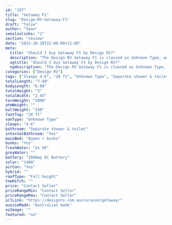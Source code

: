 ```yaml
---
id: "197"
title: "Getaway F1"
slug: "Design-RV-Getaway-F1"
draft: "false"
author: "Sean"
seealsolinks: "1"
section: "review"
date: "2022-10-10T22:00:09+11:00"
meta:
  title: "Should I buy Getaway F1 by Design RV?"
  description: "The Design RV Getaway F1 is classed as Unknown Type, and sleeps 4-6 people. It is Australian made and comes in at 20 ft. It generally has Separate shower & toilet."
  ogtitle: "Should I buy Getaway F1 by Design RV?"
  ogdescription: "The Design RV Getaway F1 is classed as Unknown Type, and sleeps 4-6 people. It is Australian made and comes in at 20 ft. It generally has Separate shower & toilet."
categories: ["Design RV"]
tags: ["Sleeps 4-6", "20 ft", "Unknown Type", "Separate shower & toilet", "Full height", "Price Unknown"]
totalLength: "7.98"
bodyLength: "6.09"
totalHeight: "3"
totalWidth: "2.45"
tareWeight: "2000"
atmWeight: ""
ballWeight: "190"
footTag: "20 ft"
vanType: "Unknown Type"
sleeps: "4-6"
bathroom: "Separate shower & toilet"
internalBathroom: "Yes"
mainBed: "Queen + bunks"
bunks: "Yes"
freshWater: "2x 95"
greyWater: ""
battery: "100Amp DC Battery"
solar: "140W"
airCon: "Yes"
hybrid: ""
roofType: "Full height"
towHitch: ""
price: "Contact Seller"
priceRangeMin: "Contact Seller"
priceRangeMax: "Contact Seller"
urlLink: "https://designrv.com.au/caravan/getaway/"
aussieMade: "Australian made"
noImage: ""
featured: "no"
---
```


